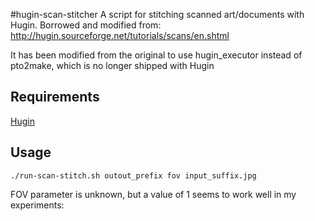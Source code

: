 #hugin-scan-stitcher
A script for stitching scanned art/documents with Hugin. Borrowed and modified from: http://hugin.sourceforge.net/tutorials/scans/en.shtml

It has been modified from the original to use hugin_executor instead of pto2make, which is no longer shipped with Hugin

## Requirements
[Hugin](http://hugin.sourceforge.net)

## Usage
```{bash}
./run-scan-stitch.sh outout_prefix fov input_suffix.jpg
```
FOV parameter is unknown, but a value of 1 seems to work well in my experiments:

